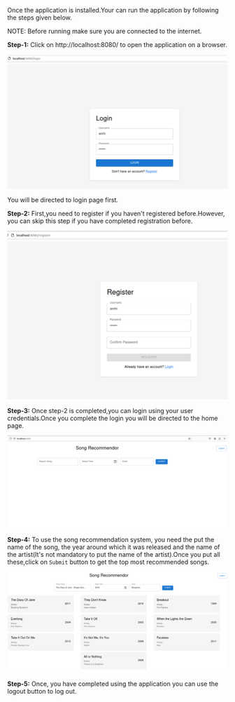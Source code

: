 Once the application is installed.Your can run the application by following the steps given below.

NOTE: Before running make sure you are connected to the internet.

**Step-1:** Click on http://localhost:8080/ to open the application on a browser.

![](./images/archi_4.png)

You will be directed to login page first.

**Step-2:** First,you need to register if you haven't registered before.However, you can skip this step if you have completed registration before.

![](./images/archi_5.png)

**Step-3:** Once step-2 is completed,you can login using your user credentials.Once you complete the login you will be directed to the home page.

![](./images/archi_6.png)

**Step-4:** To use the song recommendation system, you need the put the name of the song, the year around which it was released and the name of the artist(It's not mandatory to put the name of the artist).Once you put all these,click on ```Submit``` button to get the top most recommended songs. 

![](./images/archi_7.png)

**Step-5:** Once, you have completed using the application you can use the logout button to log out.
